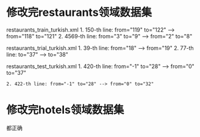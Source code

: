 

# 修改完restaurants领域数据集
restaurants_train_turkish.xml
    1. 150-th line: from="119" to="122" --> from="118" to="121"
    2. 4569-th line: from="3" to="9" --> from="2" to="8"


restaurants_trial_turkish.xml
    1. 39-th line: from="18" --> from="19"
    2. 77-th line: to="37" --> to="38"


restaurants_test_turkish.xml
    1. 420-th line: from="-1" to="28" --> from="0" to="37"
    
    2. 422-th line: from="-1" to="28" --> from="0" to="32"


# 修改完hotels领域数据集
都正确
